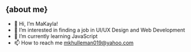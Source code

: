 ## {about me}
- 👋 Hi, I’m MaKayla! 
- 👀 I’m interested in finding a job in UI/UX Design and Web Development
- 🌱 I’m currently learning JavaScript
- 📫 How to reach me mkhulleman019@yahoo.com

<!---
mkhulleman019/mkhulleman019 is a ✨ special ✨ repository because its `README.md` (this file) appears on your GitHub profile.
You can click the Preview link to take a look at your changes.
--->
